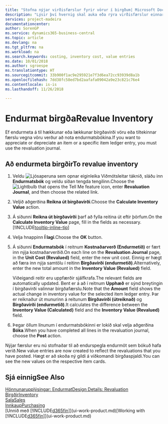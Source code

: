 ```yaml
---
title: "Stofna nýjar virðisfærslur fyrir vörur í birgðum| Microsoft Docs"
description: "Lýsir því hvernig skal auka eða rýra virðisfærslur einnar eða fleiri vara í birgðum með því að bóka núgildandi og útreiknað virði þeirra."
services: project-madeira
documentationcenter: 
author: SorenGP
ms.service: dynamics365-business-central
ms.topic: article
ms.devlang: na
ms.tgt_pltfrm: na
ms.workload: na
ms.search.keywords: costing, inventory cost, value entries
ms.date: 10/01/2018
ms.author: sgroespe
ms.translationtype: HT
ms.sourcegitcommit: 33b900f1ac9e295921e7f3d6ea72cc93939d8a1b
ms.openlocfilehash: 7dd38fc58ed7bd2aafafa09042a9e23c821c76e4
ms.contentlocale: is-is
ms.lasthandoff: 11/26/2018

---
```

# <a name="revalue-inventory"></a><span data-ttu-id="c6f47-103">Endurmat birgða</span><span class="sxs-lookup"><span data-stu-id="c6f47-103">Revalue Inventory</span></span>
<span data-ttu-id="c6f47-104">Ef endurmeta á til hækkunar eða lækkunar birgðavirði vöru eða tiltekinnar færslu vegna vöru verður að nota endurmatsbókina.</span><span class="sxs-lookup"><span data-stu-id="c6f47-104">If you want to appreciate or depreciate an item or a specific item ledger entry, you must use the revaluation journal.</span></span>

## <a name="to-revalue-inventory"></a><span data-ttu-id="c6f47-105">Að endurmeta birgðir</span><span class="sxs-lookup"><span data-stu-id="c6f47-105">To revalue inventory</span></span>
1. <span data-ttu-id="c6f47-106">Veldu ![Ljósaperuna sem opnar eiginleika Viðmótsleitar](media/ui-search/search_small.png "Segðu mér hvað þú vilt gera") táknið, sláðu inn **Endurmatsbók** og veldu síðan tengda tengilinn.</span><span class="sxs-lookup"><span data-stu-id="c6f47-106">Choose the ![Lightbulb that opens the Tell Me feature](media/ui-search/search_small.png "Tell me what you want to do") icon, enter **Revaluation Journal**, and then choose the related link.</span></span>
2. <span data-ttu-id="c6f47-107">Veljið aðgerðina **Reikna út birgðavirði**.</span><span class="sxs-lookup"><span data-stu-id="c6f47-107">Choose the **Calculate Inventory Value** action.</span></span>
3. <span data-ttu-id="c6f47-108">Á síðunni **Reikna út birgðavirði** þarf að fylla reitina út eftir þörfum.</span><span class="sxs-lookup"><span data-stu-id="c6f47-108">On the **Calculate Inventory Value** page, fill in the fields as necessary.</span></span> [!INCLUDE[tooltip-inline-tip](includes/tooltip-inline-tip_md.md)]
4. <span data-ttu-id="c6f47-109">Velja hnappinn **Í lagi**.</span><span class="sxs-lookup"><span data-stu-id="c6f47-109">Choose the **OK** button.</span></span>
5. <span data-ttu-id="c6f47-110">Á síðunni **Endurmatsbók** í reitnum **Kostnaðarverð (Endurmetið)** er fært inn nýja kostnaðarverðið.</span><span class="sxs-lookup"><span data-stu-id="c6f47-110">On each line on the **Revaluation Journal** page, in the **Unit Cost (Revalued)** field, enter the new unit cost.</span></span> <span data-ttu-id="c6f47-111">Einnig er hægt að færa inn nýja samtölu í reitinn **Birgðavirði (endurmetið)**.</span><span class="sxs-lookup"><span data-stu-id="c6f47-111">Alternatively, enter the new total amount in the **Inventory Value (Revalued)** field.</span></span>

    <span data-ttu-id="c6f47-112">Viðeigandi reitir eru uppfærðir sjálfkrafa.</span><span class="sxs-lookup"><span data-stu-id="c6f47-112">The relevant fields are automatically updated.</span></span> <span data-ttu-id="c6f47-113">Bent er á að í reitnum **Upphæð** er sýnd breytingin í birgðavirði valinnar birgðafærslu.</span><span class="sxs-lookup"><span data-stu-id="c6f47-113">Note that the **Amount** field shows the actual change in inventory value for the selected item ledger entry.</span></span> <span data-ttu-id="c6f47-114">Þar er reiknaður út munurinn á reitunum **Birgðavirði (útreiknað)** og **Birgðavirði (endurmetið)**.</span><span class="sxs-lookup"><span data-stu-id="c6f47-114">It calculates the difference between the **Inventory Value (Calculated)** field and the **Inventory Value (Revalued)** field.</span></span>
6. <span data-ttu-id="c6f47-115">Þegar öllum línunum í endurmatsbókinni er lokið skal velja aðgerðina **Bóka**.</span><span class="sxs-lookup"><span data-stu-id="c6f47-115">When you have completed all lines in the revaluation journal, choose the **Post** action.</span></span>

<span data-ttu-id="c6f47-116">Nýjar færslur eru nú stofnaðar til að endurspegla endurmöt sem bókuð hafa verið.</span><span class="sxs-lookup"><span data-stu-id="c6f47-116">New value entries are now created to reflect the revaluations that you have posted.</span></span> <span data-ttu-id="c6f47-117">Hægt er að skoða ný gildi á viðkomandi birgðaspjaldi.</span><span class="sxs-lookup"><span data-stu-id="c6f47-117">You can see the new values on the respective item cards.</span></span>

## <a name="see-also"></a><span data-ttu-id="c6f47-118">Sjá einnig</span><span class="sxs-lookup"><span data-stu-id="c6f47-118">See Also</span></span>
[<span data-ttu-id="c6f47-119">Hönnunarupplýsingar: Endurmat</span><span class="sxs-lookup"><span data-stu-id="c6f47-119">Design Details: Revaluation</span></span>](design-details-revaluation.md)  
[<span data-ttu-id="c6f47-120">Birgðir</span><span class="sxs-lookup"><span data-stu-id="c6f47-120">Inventory</span></span>](inventory-manage-inventory.md)  
[<span data-ttu-id="c6f47-121">Sala</span><span class="sxs-lookup"><span data-stu-id="c6f47-121">Sales</span></span>](sales-manage-sales.md)  
[<span data-ttu-id="c6f47-122">Innkaup</span><span class="sxs-lookup"><span data-stu-id="c6f47-122">Purchasing</span></span>](purchasing-manage-purchasing.md)  
<span data-ttu-id="c6f47-123">[Unnið með [!INCLUDE[d365fin](includes/d365fin_md.md)]](ui-work-product.md)</span><span class="sxs-lookup"><span data-stu-id="c6f47-123">[Working with [!INCLUDE[d365fin](includes/d365fin_md.md)]](ui-work-product.md)</span></span>

